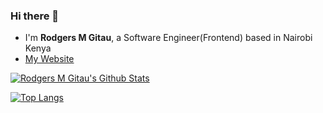 ### Hi there 👋


- I'm **Rodgers M Gitau**, a Software Engineer(Frontend) based in Nairobi Kenya
- [My Website](https://www.rodgersgitau.github.io)

[![Rodgers M Gitau's Github Stats](https://rodgersgitau-stats.vercel.app/api?username=rodgersgitau&show_icons=true&theme=tokyonight)](https://github.com/rodgersgitau/github-readme-stats)

[![Top Langs](https://rodgersgitau-stats.vercel.app/api/top-langs/?username=rodgersgitau&layout=compact)](https://github.com/rodgersgitau/github-readme-stats)

<!--
**rodgersgitau/rodgersgitau** is a ✨ _special_ ✨ repository because its `README.md` (this file) appears on your GitHub profile.
-->
